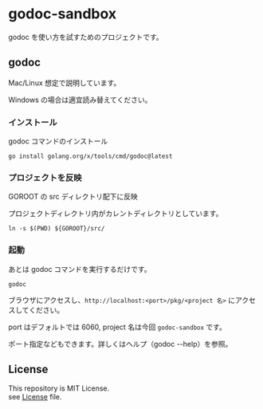 # godoc-sandbox

godoc を使い方を試すためのプロジェクトです。

## godoc
Mac/Linux 想定で説明しています。

Windows の場合は適宜読み替えてください。

### インストール
godoc コマンドのインストール
```
go install golang.org/x/tools/cmd/godoc@latest
```

### プロジェクトを反映
GOROOT の src ディレクトリ配下に反映

プロジェクトディレクトリ内がカレントディレクトリとしています。
```
ln -s $(PWD) ${GOROOT}/src/
```

### 起動
あとは godoc コマンドを実行するだけです。
```
godoc
```

ブラウザにアクセスし、`http://localhost:<port>/pkg/<project 名>` にアクセスしてください。

port はデフォルトでは 6060, project 名は今回 `godoc-sandbox` です。

ポート指定などもできます。詳しくはヘルプ（godoc --help）を参照。

## License

This repository is MIT License.  
see [License](./LICENSE) file.
